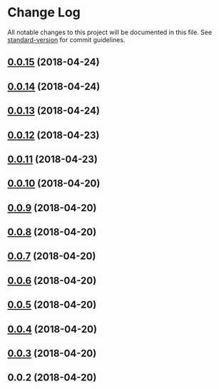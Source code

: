 # Change Log

All notable changes to this project will be documented in this file. See [standard-version](https://github.com/conventional-changelog/standard-version) for commit guidelines.

<a name="0.0.15"></a>
## [0.0.15](https://github.com/daiyanze/OrderedList/compare/v0.0.14...v0.0.15) (2018-04-24)



<a name="0.0.14"></a>
## [0.0.14](https://github.com/daiyanze/OrderedList/compare/v0.0.13...v0.0.14) (2018-04-24)



<a name="0.0.13"></a>
## [0.0.13](https://github.com/daiyanze/OrderedList/compare/v0.0.12...v0.0.13) (2018-04-24)



<a name="0.0.12"></a>
## [0.0.12](https://github.com/daiyanze/OrderedList/compare/v0.0.11...v0.0.12) (2018-04-23)



<a name="0.0.11"></a>
## [0.0.11](https://github.com/daiyanze/OrderedList/compare/v0.0.10...v0.0.11) (2018-04-23)



<a name="0.0.10"></a>
## [0.0.10](https://github.com/daiyanze/OrderedList/compare/v0.0.9...v0.0.10) (2018-04-20)



<a name="0.0.9"></a>
## [0.0.9](https://github.com/daiyanze/OrderedList/compare/v0.0.8...v0.0.9) (2018-04-20)



<a name="0.0.8"></a>
## [0.0.8](https://github.com/daiyanze/OrderedList/compare/v0.0.7...v0.0.8) (2018-04-20)



<a name="0.0.7"></a>
## [0.0.7](https://github.com/daiyanze/OrderedList/compare/v0.0.6...v0.0.7) (2018-04-20)



<a name="0.0.6"></a>
## [0.0.6](https://github.com/daiyanze/OrderedList/compare/v0.0.5...v0.0.6) (2018-04-20)



<a name="0.0.5"></a>
## [0.0.5](https://github.com/daiyanze/OrderedList/compare/v0.0.4...v0.0.5) (2018-04-20)



<a name="0.0.4"></a>
## [0.0.4](https://github.com/daiyanze/OrderedList/compare/v0.0.3...v0.0.4) (2018-04-20)



<a name="0.0.3"></a>
## [0.0.3](https://github.com/daiyanze/OrderedList/compare/v0.0.2...v0.0.3) (2018-04-20)



<a name="0.0.2"></a>
## 0.0.2 (2018-04-20)
